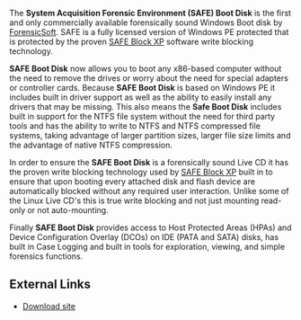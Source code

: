 The **System Acquisition Forensic Environment (SAFE) Boot Disk** is the
first and only commercially available forensically sound Windows Boot
disk by [ForensicSoft](ForensicSoft "wikilink"). SAFE is a fully
licensed version of Windows PE protected that is protected by the proven
[SAFE Block XP](SAFE_Block_XP "wikilink") software write blocking
technology.

**SAFE Boot Disk** now allows you to boot any x86-based computer without
the need to remove the drives or worry about the need for special
adapters or controller cards. Because **SAFE Boot Disk** is based on
Windows PE it includes built in driver support as well as the ability to
easily install any drivers that may be missing. This also means the
**Safe Boot Disk** includes built in support for the NTFS file system
without the need for third party tools and has the ability to write to
NTFS and NTFS compressed file systems, taking advantage of larger
partition sizes, larger file size limits and the advantage of native
NTFS compression.

In order to ensure the **SAFE Boot Disk** is a forensically sound Live
CD it has the proven write blocking technology used by [SAFE Block
XP](SAFE_Block_XP "wikilink") built in to ensure that upon booting every
attached disk and flash device are automatically blocked without any
required user interaction. Unlike some of the Linux Live CD's this is
true write blocking and not just mounting read-only or not
auto-mounting.

Finally **SAFE Boot Disk** provides access to Host Protected Areas
(HPAs) and Device Configuration Overlay (DCOs) on IDE (PATA and SATA)
disks, has built in Case Logging and built in tools for exploration,
viewing, and simple forensics functions.

## External Links

- [Download site](http://www.forensicsoft.com/safe.php)